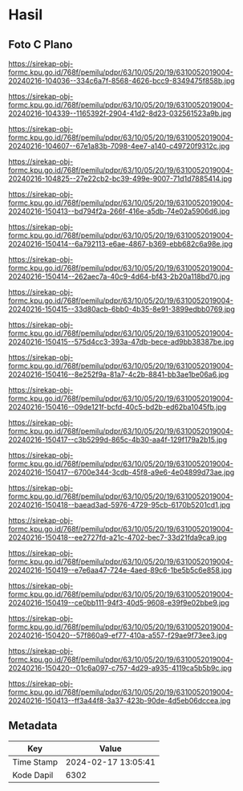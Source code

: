 # Hasil

## Foto C Plano

https://sirekap-obj-formc.kpu.go.id/768f/pemilu/pdpr/63/10/05/20/19/6310052019004-20240216-104036--334c6a7f-8568-4626-bcc9-8349475f858b.jpg

https://sirekap-obj-formc.kpu.go.id/768f/pemilu/pdpr/63/10/05/20/19/6310052019004-20240216-104339--1165392f-2904-41d2-8d23-032561523a9b.jpg

https://sirekap-obj-formc.kpu.go.id/768f/pemilu/pdpr/63/10/05/20/19/6310052019004-20240216-104607--67e1a83b-7098-4ee7-a140-c49720f9312c.jpg

https://sirekap-obj-formc.kpu.go.id/768f/pemilu/pdpr/63/10/05/20/19/6310052019004-20240216-104825--27e22cb2-bc39-499e-9007-71d1d7885414.jpg

https://sirekap-obj-formc.kpu.go.id/768f/pemilu/pdpr/63/10/05/20/19/6310052019004-20240216-150413--bd794f2a-266f-416e-a5db-74e02a5906d6.jpg

https://sirekap-obj-formc.kpu.go.id/768f/pemilu/pdpr/63/10/05/20/19/6310052019004-20240216-150414--6a792113-e6ae-4867-b369-ebb682c6a98e.jpg

https://sirekap-obj-formc.kpu.go.id/768f/pemilu/pdpr/63/10/05/20/19/6310052019004-20240216-150414--262aec7a-40c9-4d64-bf43-2b20a118bd70.jpg

https://sirekap-obj-formc.kpu.go.id/768f/pemilu/pdpr/63/10/05/20/19/6310052019004-20240216-150415--33d80acb-6bb0-4b35-8e91-3899edbb0769.jpg

https://sirekap-obj-formc.kpu.go.id/768f/pemilu/pdpr/63/10/05/20/19/6310052019004-20240216-150415--575d4cc3-393a-47db-bece-ad9bb38387be.jpg

https://sirekap-obj-formc.kpu.go.id/768f/pemilu/pdpr/63/10/05/20/19/6310052019004-20240216-150416--8e252f9a-81a7-4c2b-8841-bb3ae1be06a6.jpg

https://sirekap-obj-formc.kpu.go.id/768f/pemilu/pdpr/63/10/05/20/19/6310052019004-20240216-150416--09de121f-bcfd-40c5-bd2b-ed62ba1045fb.jpg

https://sirekap-obj-formc.kpu.go.id/768f/pemilu/pdpr/63/10/05/20/19/6310052019004-20240216-150417--c3b5299d-865c-4b30-aa4f-129f179a2b15.jpg

https://sirekap-obj-formc.kpu.go.id/768f/pemilu/pdpr/63/10/05/20/19/6310052019004-20240216-150417--6700e344-3cdb-45f8-a9e6-4e04899d73ae.jpg

https://sirekap-obj-formc.kpu.go.id/768f/pemilu/pdpr/63/10/05/20/19/6310052019004-20240216-150418--baead3ad-5976-4729-95cb-6170b5201cd1.jpg

https://sirekap-obj-formc.kpu.go.id/768f/pemilu/pdpr/63/10/05/20/19/6310052019004-20240216-150418--ee2727fd-a21c-4702-bec7-33d21fda9ca9.jpg

https://sirekap-obj-formc.kpu.go.id/768f/pemilu/pdpr/63/10/05/20/19/6310052019004-20240216-150419--e7e6aa47-724e-4aed-89c6-1be5b5c6e858.jpg

https://sirekap-obj-formc.kpu.go.id/768f/pemilu/pdpr/63/10/05/20/19/6310052019004-20240216-150419--ce0bb111-94f3-40d5-9608-e39f9e02bbe9.jpg

https://sirekap-obj-formc.kpu.go.id/768f/pemilu/pdpr/63/10/05/20/19/6310052019004-20240216-150420--57f860a9-ef77-410a-a557-f29ae9f73ee3.jpg

https://sirekap-obj-formc.kpu.go.id/768f/pemilu/pdpr/63/10/05/20/19/6310052019004-20240216-150420--01c6a097-c757-4d29-a935-4119ca5b5b9c.jpg

https://sirekap-obj-formc.kpu.go.id/768f/pemilu/pdpr/63/10/05/20/19/6310052019004-20240216-150413--ff3a44f8-3a37-423b-90de-4d5eb06dccea.jpg


## Metadata

| Key        | Value               |
| ---------- | ------------------- |
| Time Stamp | 2024-02-17 13:05:41 |
| Kode Dapil | 6302                |



